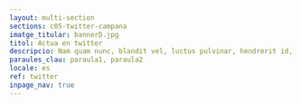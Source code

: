 ```yaml
---
layout: multi-section
sections: c05-twitter-campana
imatge_titular: bannerD.jpg
titol: Actua en twitter
descripcio: Nam quam nunc, blandit vel, luctus pulvinar, hendrerit id, lorem.
paraules_clau: paraula1, paraula2
locale: es
ref: twitter
inpage_nav: true
---
```

